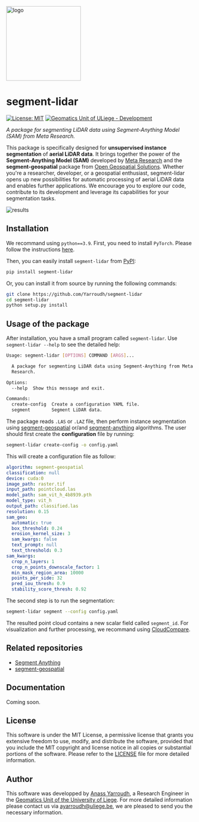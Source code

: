 <img src="https://user-images.githubusercontent.com/72500344/210864557-4078754f-86c1-4e7c-b291-73223bdf4e4d.png" alt="logo" width="200"/>

# segment-lidar
[![License: MIT](https://img.shields.io/badge/License-MIT-yellow.svg)](https://opensource.org/licenses/MIT)
[![Geomatics Unit of ULiege - Development](https://img.shields.io/badge/Geomatics_Unit_of_ULiege-Development-2ea44f)](http://geomatics.ulg.ac.be/)

*A package for segmenting LiDAR data using Segment-Anything Model (SAM) from Meta Research.*

This package is specifically designed for **unsupervised instance segmentation** of **aerial LiDAR data**. It brings together the power of the **Segment-Anything Model (SAM)** developed by [Meta Research](https://github.com/facebookresearch) and the **segment-geospatial** package from [Open Geospatial Solutions](https://github.com/opengeos). Whether you're a researcher, developer, or a geospatial enthusiast, segment-lidar opens up new possibilities for automatic processing of aerial LiDAR data and enables further applications. We encourage you to explore our code, contribute to its development and leverage its capabilities for your segmentation tasks.

![results](https://github.com/Yarroudh/segment-lidar/assets/results.gif)

## Installation

We recommand using `python==3.9`. First, you need to install `PyTorch`. Please follow the instructions [here](https://pytorch.org/).

Then, you can easily install `segment-lidar` from [PyPI]():

```bash
pip install segment-lidar
```

Or, you can install it from source by running the following commands:

```bash
git clone https://github.com/Yarroudh/segment-lidar
cd segment-lidar
python setup.py install
```

## Usage of the package

After installation, you have a small program called <code>segment-lidar</code>. Use <code>segment-lidar --help</code> to see the detailed help:

```bash
Usage: segment-lidar [OPTIONS] COMMAND [ARGS]...

  A package for segmenting LiDAR data using Segment-Anything from Meta AI
  Research.

Options:
  --help  Show this message and exit.

Commands:
  create-config  Create a configuration YAML file.
  segment        Segment LiDAR data.
```

The package reads `.LAS` or `.LAZ` file, then perform instance segmentation using [segment-geospatial](https://github.com/opengeos/segment-geospatial) or/and [segment-anything](https://github.com/facebookresearch/segment-anything) algorithms. The user should first create the **configuration** file by running:

```bash
segment-lidar create-config -o config.yaml
```

This will create a configuration file as follow:

```yaml
algorithm: segment-geospatial
classification: null
device: cuda:0
image_path: raster.tif
input_path: pointcloud.las
model_path: sam_vit_h_4b8939.pth
model_type: vit_h
output_path: classified.las
resolution: 0.15
sam_geo:
  automatic: true
  box_threshold: 0.24
  erosion_kernel_size: 3
  sam_kwargs: false
  text_prompt: null
  text_threshold: 0.3
sam_kwargs:
  crop_n_layers: 1
  crop_n_points_downscale_factor: 1
  min_mask_region_area: 10000
  points_per_side: 32
  pred_iou_thresh: 0.9
  stability_score_thresh: 0.92
```

The second step is to run the segmentation:

```bash
segment-lidar segment --config config.yaml
```

The resulted point cloud contains a new scalar field called `segment_id`. For visualization and further processing, we recommand using [CloudCompare](https://www.danielgm.net/cc/).

## Related repositories

- [Segment Anything](https://github.com/facebookresearch/segment-anything)
- [segment-geospatial](https://github.com/opengeos/segment-geospatial)

## Documentation

Coming soon.

## License

This software is under the MIT License, a permissive license that grants you extensive freedom to use, modify, and distribute the software, provided that you include the MIT copyright and license notice in all copies or substantial portions of the software. Please refer to the [LICENSE](https://github.com/Yarroudh/segment-lidar/blob/main/LICENSE) file for more detailed information.

## Author

This software was developped by [Anass Yarroudh](https://www.linkedin.com/in/anass-yarroudh/), a Research Engineer in the [Geomatics Unit of the University of Liege](http://geomatics.ulg.ac.be/fr/home.php).
For more detailed information please contact us via <ayarroudh@uliege.be>, we are pleased to send you the necessary information.
